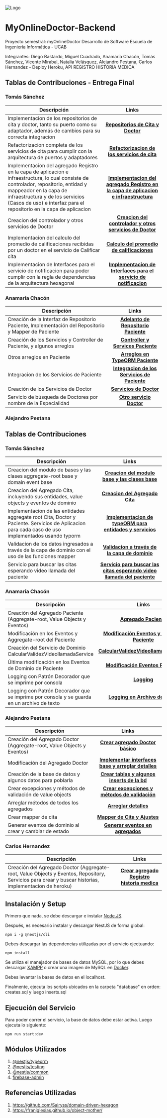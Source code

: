 ![Logo](https://i.ibb.co/HBwvY6M/logo-repos.png)

# MyOnlineDoctor-Backend

Proyecto semestral: myOnlineDoctor Desarrollo de Software Escuela de Ingeniería Informática - UCAB

Integrantes:
Diego Bastardo, 
Miguel Cuadrado, 
Anamaría Chacón, 
Tomás Sánchez, 
Vicente Mirabal, 
Natalia Velásquez, 
Alejandro Pestana, 
Carlos Hernandez - Deploy Heroku, API REGISTRO HISTORIA MEDICA 

## Tablas de Contribuciones - Entrega Final

### Tomás Sánchez
| Descripción  |Links|
| ------------- |:-------------:|
| Implementacion de los repositorios de cita y doctor, tanto su puerto como su adaptador, además de cambios para su correcta integracion|[**Repositorios de Cita y Doctor**](https://github.com/The-Geeks-Desarrollo-de-Software-UCAB/MyOnlineDoctor-Backend/commit/535f4ec712684a64de7fd3cfdec5646fa0471922)|
| Refactorizacion completa de los servicios de cita para cumplir con la arquitectura de puertos y adaptadores|[**Refactorizacion de los servicios de cita**](https://github.com/The-Geeks-Desarrollo-de-Software-UCAB/MyOnlineDoctor-Backend/commit/cadcabbc10a076d92a55a976157b4b49e445096c)|
|Implementacion del agregado Registro en la capa de aplicacion e infraestructura, lo cual consiste de controlador, repositorio, entidad y mappeador en la capa de infraestructura y de los servicios (Casos de uso) e interfaz para el repositorio en la capa de aplicacion|[**Implementacion del agregado Registro en la capa de aplicacion e infraestructura**](https://github.com/The-Geeks-Desarrollo-de-Software-UCAB/MyOnlineDoctor-Backend/commit/134fafcc0a228fbc2dcebdd21bc7f0b01c4d84a8)|
|Creacion del controlador y otros servicios de Doctor|[**Creacion del controlador y otros servicios de Doctor**](https://github.com/The-Geeks-Desarrollo-de-Software-UCAB/MyOnlineDoctor-Backend/commit/71d041f6899bb6ea4a7540e3e87578c17e7a8b88)|
|Implementacion del calculo del promedio de calificaciones recibidas por un doctor en el servicio de Calificar cita|[**Calculo del promedio de calificaciones**](https://github.com/The-Geeks-Desarrollo-de-Software-UCAB/MyOnlineDoctor-Backend/commit/a17a7f4c8bbbed44a1c323c7a4654d1a1df0ece3)|
|Implementacion de Interfaces para el servicio de notificacion para poder cumplir con la regla de dependencias de la arquitectura hexagonal|[**Implementacion de Interfaces para el servicio de notificacion**](https://github.com/The-Geeks-Desarrollo-de-Software-UCAB/MyOnlineDoctor-Backend/commit/dfafd29d51189c1889b0f615048261e977e2fcbb)|


### Anamaría Chacón
| Descripción  |Links|
| ------------- |:-------------:|
| Creación de la Interfaz de Repositorio Paciente, Implementación del Repositorio y Mapper de Paciente|[**Adelanto de Repositorio Paciente**](https://github.com/The-Geeks-Desarrollo-de-Software-UCAB/MyOnlineDoctor-Backend/commit/642efa7d099805496a8d8f43f338e4a24a4456cb)|
| Creación de los Servicios y Controller de Paciente, y algunos arreglos |[**Controller y Services Paciente**](https://github.com/The-Geeks-Desarrollo-de-Software-UCAB/MyOnlineDoctor-Backend/commit/bda4283150ad3ab3ecebeaad5cf4509823e7da0d)|
| Otros arreglos en Paciente |[**Arreglos en TypeORM Paciente**](https://github.com/The-Geeks-Desarrollo-de-Software-UCAB/MyOnlineDoctor-Backend/commit/fcb1de39c0679ecbf0664be294bd9ec66fb1cdcd)|
|Integracion de los Servicios de Paciente|[**Integracion de los Servicios de Paciente**](https://github.com/The-Geeks-Desarrollo-de-Software-UCAB/MyOnlineDoctor-Backend/commit/42a727e78a9b3c5517b0e6572ee3f4c31b3bed8b)|
|Creación de los Servicios de Doctor|[**Servicios de Doctor**](https://github.com/The-Geeks-Desarrollo-de-Software-UCAB/MyOnlineDoctor-Backend/commit/1499e7b3bcf7eaf3973a55fd0386af057150a0da)|
|Servicio de búsqueda de Doctores por nombre de la Especialidad|[**Otro servicio Doctor**](https://github.com/The-Geeks-Desarrollo-de-Software-UCAB/MyOnlineDoctor-Backend/commit/bc4ef3a211b007e65a8991e9c18daf1c26d98b24)|

### Alejandro Pestana



## Tablas de Contribuciones

### Tomás Sánchez
| Descripción  |Links|
| ------------- |:-------------:|
| Creacion del modulo de bases y las clases aggregate-root base y domain event base|[**Creacion del modulo base y las clases base**](https://github.com/The-Geeks-Desarrollo-de-Software-UCAB/MyOnlineDoctor-Backend/commit/147092353cdbf1faf0e09b95633a753f5ea9ee76)|
| Creacion del Agregado Cita, incluyendo sus entidades, value objects y eventos de dominio|[**Creacion del Agregado Cita**](https://github.com/The-Geeks-Desarrollo-de-Software-UCAB/MyOnlineDoctor-Backend/commit/69c0d90502f5dcbb8a270508008a38f19d7a461a)|
| Implementacion de las entidades aggregate root Cita, Doctor y Paciente. Servicios de Aplicacion para cada caso de uso implementados usando typorm|[**Implementacion de typeORM para entidades y servicios**](https://github.com/The-Geeks-Desarrollo-de-Software-UCAB/MyOnlineDoctor-Backend/commit/6536386a7ef7a3a08e2a21d5ad07d2e67c27ba36)|
|Validacion de los datos ingresados a través de la capa de dominio con el uso de las funciones mapper|[**Validacion a través de la capa de dominio**](https://github.com/The-Geeks-Desarrollo-de-Software-UCAB/MyOnlineDoctor-Backend/commit/28412591b81bbaf57982677876105c3bff505253)|
|Servicio para buscar las citas esperando video llamada del paciente|[**Servicio para buscar las citas esperando video llamada del paciente**](https://github.com/The-Geeks-Desarrollo-de-Software-UCAB/MyOnlineDoctor-Backend/commit/18f31edce14c3e02c79bd09c19fa8117ab866206)|

### Anamaría Chacón
| Descripción  |Links|
| ------------- |:-------------:|
| Creación del Agregado Paciente (Aggregate-root, Value Objects y Eventos)|[**Agregado Paciente**](https://github.com/The-Geeks-Desarrollo-de-Software-UCAB/MyOnlineDoctor-Backend/commit/b5345cf71ce15ef65ceb44ac9132e14089efa4a0)|
| Modificación en los Eventos y Aggregate-root del Paciente |[**Modificación Eventos y Entity de Paciente**](https://github.com/The-Geeks-Desarrollo-de-Software-UCAB/MyOnlineDoctor-Backend/commit/404f058fbde93ed7b2bd3cc198a94a50b73d24f2)|
| Creación del Servicio de Dominio CalcularValidezVideollamadaService |[**CalcularValidezVideollamadaService**](https://github.com/The-Geeks-Desarrollo-de-Software-UCAB/MyOnlineDoctor-Backend/commit/26eba9e41e922c44cde9f3b5360111fd06a7425b)|
|Última modificación en los Eventos de Dominio de Paciente|[**Modificación Eventos Paciente**](https://github.com/The-Geeks-Desarrollo-de-Software-UCAB/MyOnlineDoctor-Backend/commit/1caac962986a3fd66db97f5d6df72871aef73cf6)|
|Logging con Patrón Decorador que se imprime por consola|[**Logging**](https://github.com/The-Geeks-Desarrollo-de-Software-UCAB/MyOnlineDoctor-Backend/commit/fca5b54aedb6540fa30365dcaeb9fa963ab3bc42)|
|Logging con Patrón Decorador que se imprime por consola y se guarda en un archivo de texto|[**Logging en Archivo de Texto**](https://github.com/The-Geeks-Desarrollo-de-Software-UCAB/MyOnlineDoctor-Backend/commit/3776d4156c4c68b1380c4600e0df27008b6785f2)|

### Alejandro Pestana
| Descripción  |Links|
| ------------- |:-------------:|
| Creación del Agregado Doctor (Aggregate-root, Value Objects y Eventos)|[**Crear agregado Doctor básico**](https://github.com/The-Geeks-Desarrollo-de-Software-UCAB/MyOnlineDoctor-Backend/commit/760b90436385eff122ec01b6c3286e8f88d6228e)|
| Modificación del Agregado Doctor |[**Implementar interfaces base y arreglar detalles**](https://github.com/The-Geeks-Desarrollo-de-Software-UCAB/MyOnlineDoctor-Backend/commit/856f31e625cfbdcf35d420b125d65f6bd53871dd)|
| Creación de la base de datos y algunos datos para poblarla |[**Crear tablas y algunos inserts de la bd**](https://github.com/The-Geeks-Desarrollo-de-Software-UCAB/MyOnlineDoctor-Backend/commit/67e0c0bcf935d4ed5fe8668903eb21a0a1738772)|
|Crear excepciones y métodos de validación de value objects|[**Crear excepciones y métodos de validación**](https://github.com/The-Geeks-Desarrollo-de-Software-UCAB/MyOnlineDoctor-Backend/commit/d7093a830001ecac97a0aaa3e87cbf928ff98eaa)|
|Arreglar métodos de todos los agregados|[**Arreglar detalles**](https://github.com/The-Geeks-Desarrollo-de-Software-UCAB/MyOnlineDoctor-Backend/commit/d7093a830001ecac97a0aaa3e87cbf928ff98eaa)|
|Crear mapper de cita|[**Mapper de Cita y Ajustes**](https://github.com/The-Geeks-Desarrollo-de-Software-UCAB/MyOnlineDoctor-Backend/commit/bad65781a0451b8d12dee7b5fa9d0e67b200ce65)|
|Generar eventos de dominio al crear y cambiar de estado|[**Generar eventos en agregados**](https://github.com/The-Geeks-Desarrollo-de-Software-UCAB/MyOnlineDoctor-Backend/commit/987935723772af4e72fa460ec71dfa376c3b7d7d)|

### Carlos Hernandez
| Descripción  |Links|
| ------------- |:-------------:|
| Creación del Agregado Doctor (Aggregate-root, Value Objects y Eventos, Repository, Servicios para crear y buscar historias, implementacion de heroku)|[**Crear agregado Registro historia medica**](https://github.com/The-Geeks-Desarrollo-de-Software-UCAB/MyOnlineDoctor-Backend/commit/7a276bc5970c330183617de29a5470663d1d3d6c)|

## Instalación y Setup

Primero que nada, se debe descargar e instalar [Node.JS](https://nodejs.org/es/). 

Después, es necesario instalar y descargar NestJS de forma global:

```
npm i -g @nestjs/cli
```

Debes descargar las dependencias utilizadas por el servicio ejectuando:

```
npm install
```

Se utiliza el manejador de bases de datos MySQL, por lo que debes descargar [XAMPP](https://www.apachefriends.org/es/index.html) o crear una imagen de MySQL en [Docker](https://www.docker.com).

Debes levantar la bases de datos en el localhost.

Finalmente, ejecuta los scripts ubicados en la carpeta "database" en orden: creates.sql y luego inserts.sql

## Ejecución del Servicio

Para poder correr el servicio, la base de datos debe estar activa. Luego ejecuta lo siguiente:

```
npm run start:dev
```

## Módulos Utilizados

1. [@nestjs/typeorm](https://www.npmjs.com/package/@nestjs/typeorm)
2. [@nestjs/testing](https://www.npmjs.com/package/@nestjs/testing)
3. [@nestjs/common](https://www.npmjs.com/package/@nestjs/common)
4. [firebase-admin](https://www.npmjs.com/package/firebase-admin)

## Referencias Utilizadas

1. https://github.com/Sairyss/domain-driven-hexagon
2. https://franiglesias.github.io/object-mother/
